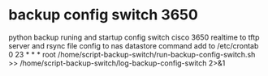 # backup config switch 3650
python backup runing and startup config switch cisco 3650 realtime to tftp server and rsync file config to nas datastore 
command add to /etc/crontab
0 23 * * * root /home/script-backup-switch/run-backup-config-switch.sh >> /home/script-backup-switch/log-backup-config-switch 2>&1
